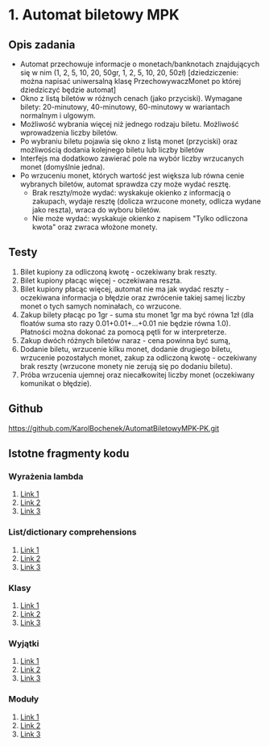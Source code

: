 # 1. Automat biletowy MPK
## Opis zadania 

- Automat przechowuje informacje o monetach/banknotach znajdujących się w nim (1, 2, 5, 10, 20, 50gr, 1, 2, 5, 10, 20, 50zł) [dziedziczenie: można napisać uniwersalną klasę PrzechowywaczMonet po której dziedziczyć będzie automat]
- Okno z listą biletów w różnych cenach (jako przyciski). Wymagane bilety: 20-minutowy, 40-minutowy, 60-minutowy w wariantach normalnym i ulgowym.
- Możliwość wybrania więcej niż jednego rodzaju biletu. Możliwość wprowadzenia liczby biletów.
- Po wybraniu biletu pojawia się okno z listą monet (przyciski) oraz możliwością dodania kolejnego biletu lub liczby biletów
- Interfejs ma dodatkowo zawierać pole na wybór liczby wrzucanych monet (domyślnie jedna).
- Po wrzuceniu monet, których wartość jest większa lub równa cenie wybranych biletów, automat sprawdza czy może wydać resztę.
    - Brak reszty/może wydać: wyskakuje okienko z informacją o zakupach, wydaje resztę (dolicza wrzucone monety, odlicza wydane jako reszta), wraca do wyboru biletów.
    - Nie może wydać: wyskakuje okienko z napisem "Tylko odliczona kwota" oraz zwraca włożone monety. 
    
## Testy
1. Bilet kupiony za odliczoną kwotę - oczekiwany brak reszty.
2. Bilet kupiony płacąc więcej - oczekiwana reszta.
3. Bilet kupiony płacąc więcej, automat nie ma jak wydać reszty - oczekiwana informacja o błędzie oraz zwrócenie takiej samej liczby monet o tych samych nominałach, co wrzucone.
4. Zakup bilety płacąc po 1gr - suma stu monet 1gr ma być równa 1zł (dla floatów suma sto razy 0.01+0.01+...+0.01 nie będzie równa 1.0). Płatności można dokonać za pomocą pętli for w interpreterze.
5. Zakup dwóch różnych biletów naraz - cena powinna być sumą,
6. Dodanie biletu, wrzucenie kilku monet, dodanie drugiego biletu, wrzucenie pozostałych monet, zakup za odliczoną kwotę - oczekiwany brak reszty (wrzucone monety nie zerują się po dodaniu biletu).
7. Próba wrzucenia ujemnej oraz niecałkowitej liczby monet (oczekiwany komunikat o błędzie).

## Github
https://github.com/KarolBochenek/AutomatBiletowyMPK-PK.git


## Istotne fragmenty kodu

### Wyrażenia lambda

1. [Link 1](https://github.com/KarolBochenek/AutomatBiletowyMPK-PK/blob/1fe9eaac1e94ca16dd07649c6ba74f9dd5aa82a9/src/Interfejs.py#L139)
2. [Link 2](https://github.com/KarolBochenek/AutomatBiletowyMPK-PK/blob/1fe9eaac1e94ca16dd07649c6ba74f9dd5aa82a9/src/Interfejs.py#L152)
3. [Link 3](https://github.com/KarolBochenek/AutomatBiletowyMPK-PK/blob/1fe9eaac1e94ca16dd07649c6ba74f9dd5aa82a9/src/Interfejs.py#L155)

### List/dictionary comprehensions

1. [Link 1](https://github.com/KarolBochenek/AutomatBiletowyMPK-PK/blob/1fe9eaac1e94ca16dd07649c6ba74f9dd5aa82a9/src/Interfejs.py#L167)
2. [Link 2](https://github.com/KarolBochenek/AutomatBiletowyMPK-PK/blob/1fe9eaac1e94ca16dd07649c6ba74f9dd5aa82a9/src/Interfejs.py#L170)
3. [Link 3]()

### Klasy

1. [Link 1](https://github.com/KarolBochenek/AutomatBiletowyMPK-PK/blob/1fe9eaac1e94ca16dd07649c6ba74f9dd5aa82a9/src/PrzechowywaczMonet.py)
2. [Link 2](https://github.com/KarolBochenek/AutomatBiletowyMPK-PK/blob/1fe9eaac1e94ca16dd07649c6ba74f9dd5aa82a9/src/Automat.py)
3. [Link 3](https://github.com/KarolBochenek/AutomatBiletowyMPK-PK/blob/1fe9eaac1e94ca16dd07649c6ba74f9dd5aa82a9/src/Interfejs.py#L25)

### Wyjątki

1. [Link 1](https://github.com/KarolBochenek/AutomatBiletowyMPK-PK/blob/1fe9eaac1e94ca16dd07649c6ba74f9dd5aa82a9/exception/NiewlasciwaIloscMonet.py)
2. [Link 2](https://github.com/KarolBochenek/AutomatBiletowyMPK-PK/blob/1fe9eaac1e94ca16dd07649c6ba74f9dd5aa82a9/exception/BrakWybranegoBiletu.py)
3. [Link 3](https://github.com/KarolBochenek/AutomatBiletowyMPK-PK/blob/1fe9eaac1e94ca16dd07649c6ba74f9dd5aa82a9/exception/BrakMonetDoWydania.py)

### Moduły

1. [Link 1](https://github.com/KarolBochenek/AutomatBiletowyMPK-PK/blob/1fe9eaac1e94ca16dd07649c6ba74f9dd5aa82a9/src/Interfejs.py)
2. [Link 2](https://github.com/KarolBochenek/AutomatBiletowyMPK-PK/blob/1fe9eaac1e94ca16dd07649c6ba74f9dd5aa82a9/src/Automat.py)
3. [Link 3](https://github.com/KarolBochenek/AutomatBiletowyMPK-PK/blob/1fe9eaac1e94ca16dd07649c6ba74f9dd5aa82a9/exception)
